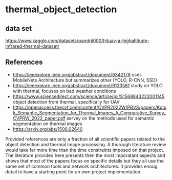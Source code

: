 # thermal_object_detection

## data set
https://www.kaggle.com/datasets/pandrii000/hituav-a-highaltitude-infrared-thermal-dataset/

## References
* https://ieeexplore.ieee.org/abstract/document/9342179 uses MobileNets Architecture but summarizes other (YOLO, R-CNN, SSD)
* https://ieeexplore.ieee.org/abstract/document/9133581 study on YOLO with thermal, focuses on bad weather conditions
* https://www.sciencedirect.com/science/article/pii/S1569843222001145 object detection from thermal, specifically for UAV
* https://openaccess.thecvf.com/content/CVPR2022W/PBVS/papers/Kutuk_Semantic_Segmentation_for_Thermal_Images_A_Comparative_Survey_CVPRW_2022_paper.pdf servey on the methods used for semantic segmentation on thermal images
* https://arxiv.org/abs/1506.02640

Provided references are only a fraction of all scientific papers related to the object detection and thermal image processing. A thorough literature review would take far more time than the time constraints imposed on that project. The literature provided here presents then the most imporatant aspects and shows that most of the papers focus on specific details but they all use the same set of common tools and network architectures. It provides enoug detail to have a starting point for an own project implementation.
